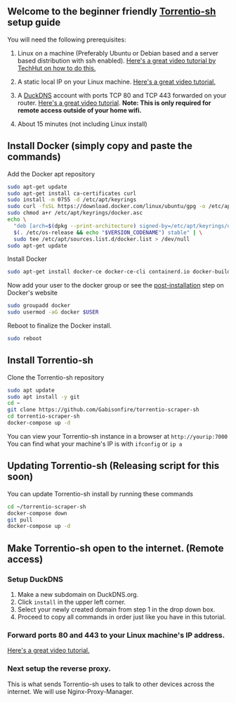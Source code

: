 ## Welcome to the beginner friendly [Torrentio-sh](https://github.com/Gabisonfire/torrentio-scraper-sh) setup guide

You will need the following prerequisites:
 1. Linux on a machine (Preferably Ubuntu or Debian based and a server based distribution with ssh enabled). [Here's a great video tutorial by TechHut on how to do this.](https://www.youtube.com/watch?v=K2m52F0S2w8) 
 
 2. A static local IP on your Linux machine. [Here's a great video tutorial.](https://www.youtube.com/watch?v=fayx4jWqyWk)
 
 3. A [DuckDNS](https://www.duckdns.org/) account with ports TCP 80 and  TCP 443 forwarded on your router. [Here's a great video tutorial](https://www.youtube.com/watch?v=B9jH8QPsVOw). ****Note: This is only required for remote access outside of your home wifi.****
 
 4. About 15 minutes (not including Linux install)

## Install Docker (simply copy and paste the commands)

Add the Docker apt repository

```bash
sudo apt-get update
sudo apt-get install ca-certificates curl
sudo install -m 0755 -d /etc/apt/keyrings
sudo curl -fsSL https://download.docker.com/linux/ubuntu/gpg -o /etc/apt/keyrings/docker.asc
sudo chmod a+r /etc/apt/keyrings/docker.asc
echo \
  "deb [arch=$(dpkg --print-architecture) signed-by=/etc/apt/keyrings/docker.asc] https://download.docker.com/linux/ubuntu \
  $(. /etc/os-release && echo "$VERSION_CODENAME") stable" | \
  sudo tee /etc/apt/sources.list.d/docker.list > /dev/null
sudo apt-get update
```
Install Docker
```bash
sudo apt-get install docker-ce docker-ce-cli containerd.io docker-buildx-plugin docker-compose-plugin
```
Now add your user to the docker group or see the [post-installation](https://docs.docker.com/engine/install/linux-postinstall/) step on Docker's website
```bash
sudo groupadd docker
sudo usermod -aG docker $USER
```
Reboot to finalize the Docker install.
```bash
sudo reboot
```

## Install Torrentio-sh

Clone the Torrentio-sh repository
```bash
sudo apt update
sudo apt install -y git
cd ~
git clone https://github.com/Gabisonfire/torrentio-scraper-sh
cd torrentio-scraper-sh
docker-compose up -d
```
You can view your Torrentio-sh instance in a browser at ```http://yourip:7000```
You can find what your machine's IP is with ```ifconfig```  or ```ip a```  

## Updating Torrentio-sh (Releasing script for this soon)

You can update Torrentio-sh install by running these commands

```bash
cd ~/torrentio-scraper-sh
docker-compose down
git pull
docker-compose up -d
```

## Make Torrentio-sh open to the internet. (Remote access)

### Setup DuckDNS

 1. Make a new subdomain on DuckDNS.org.
 2. Click ```install``` in the upper left corner.
 3. Select your newly created domain from step 1 in the drop down box.
 4. Proceed to copy all commands in order just like you have in this tutorial.

### Forward ports 80 and 443 to your Linux machine's IP address. 
[Here's a great video tutorial.](https://www.youtube.com/watch?v=B9jH8QPsVOw)

### Next setup the reverse proxy. 
This is what sends Torrentio-sh uses to talk to other devices across the internet. We will use Nginx-Proxy-Manager.

